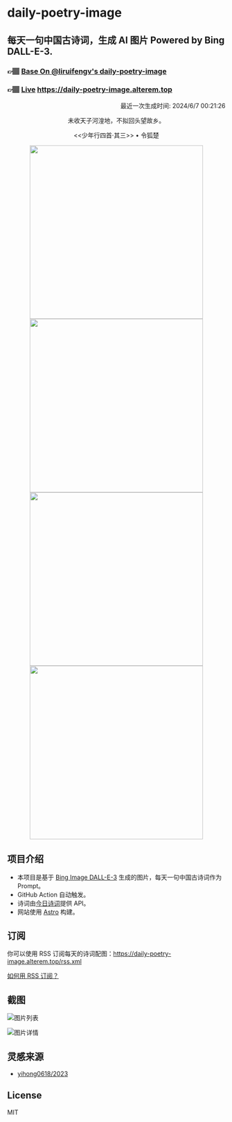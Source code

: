 
# daily-poetry-image

## 每天一句中国古诗词，生成 AI 图片 Powered by Bing DALL-E-3.

### 👉🏽 [Base On @liruifengv's daily-poetry-image](https://github.com/liruifengv/daily-poetry-image)

### 👉🏽 [Live](https://daily-poetry-image.alterem.top/) https://daily-poetry-image.alterem.top

<p align="right">
  最近一次生成时间: 2024/6/7 00:21:26
</p>
<p align="center">
未收天子河湟地，不拟回头望故乡。
</p>
<p align="center">
<<少年行四首·其三>> • 令狐楚
</p>
<p align="center">
<img src="https://tse1.mm.bing.net/th/id/OIG4.M8LVViZXUUymp3Jj5gjB" height="400" width="400" />
<img src="https://tse1.mm.bing.net/th/id/OIG4.EIhNGA6lX8LplHvmWO6F" height="400" width="400" />
<img src="https://tse4.mm.bing.net/th/id/OIG4.XlvYdVVimH9_J1F8CApr" height="400" width="400" />
<img src="https://tse1.mm.bing.net/th/id/OIG4.UE5kMW_yeEIwynvtxzIA" height="400" width="400" />
</p>

## 项目介绍

-   本项目是基于 [Bing Image DALL-E-3](https://www.bing.com/images/create) 生成的图片，每天一句中国古诗词作为 Prompt。
-   GitHub Action 自动触发。
-   诗词由[今日诗词](https://www.jinrishici.com/)提供 API。
-   网站使用 [Astro](https://astro.build) 构建。

## 订阅

你可以使用 RSS 订阅每天的诗词配图：https://daily-poetry-image.alterem.top/rss.xml

[如何用 RSS 订阅？](https://zhuanlan.zhihu.com/p/55026716)

## 截图

![图片列表](./screenshots/Snipaste_2023-12-28_21-00-26.png)

![图片详情](./screenshots/Snipaste_2023-12-28_21-00-53.png)

## 灵感来源

-   [yihong0618/2023](https://github.com/yihong0618/2023)

## License

MIT
